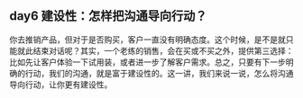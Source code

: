## day6 建设性：怎样把沟通导向行动？

你去推销产品，但对于是否购买，客户一直没有明确态度。这个时候，是不是就只能就此结束对话呢？其实，一个老练的销售，会在买或不买之外，提供第三选择：比如先让客户体验一下试用装，或者进一步了解客户需求。总之，只要有下一步明确的行动，我们的沟通，就是富于建设性的。这一讲，我们来说一说，怎么将沟通导向行动，让你更有建设性。
